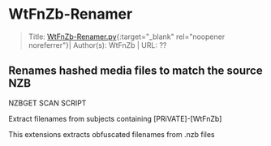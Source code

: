 # WtFnZb-Renamer

>Title:         [WtFnZb-Renamer.py](https://raw.githubusercontent.com/TRaSH-/Tutorials-FAQ/master/docs/NZBGet/scripts/WtFnZb-Renamer/WtFnZb-Renamer.py){:target="_blank" rel="noopener noreferrer"}| Author(s):     WtFnZb | URL:           ??

## Renames hashed media files to match the source NZB

NZBGET SCAN SCRIPT

Extract filenames from subjects containing [PRiVATE]-[WtFnZb]

This extensions extracts obfuscated filenames from .nzb files
